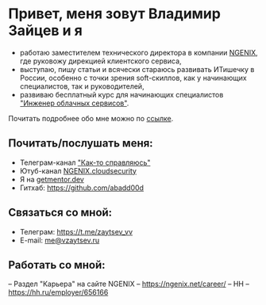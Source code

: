 # Привет, меня зовут Владимир Зайцев и я

- работаю заместителем технического директора в компании [NGENIX](https://ngenix.net), где руковожу дирекцией клиентского сервиса,
- выступаю, пишу статьи и всячески стараюсь развивать ИТишечку в России, особенно с точки зрения  soft-скиллов, как у начинающих специалистов, так и руководителей,
- развиваю бесплатный курс для начинающих специалистов ["Инженер облачных сервисов"](https://github.com/abadd00d/web-for-juniors).

Почитать подробнее обо мне можно по [ссылке](https://github.com/abadd00d/web-for-juniors?tab=readme-ov-file#%D0%BE%D0%B1-%D0%B0%D0%B2%D1%82%D0%BE%D1%80%D0%B5).

## Почитать/послушать меня:
- Телеграм-канал ["Как-то справляюсь"](https://t.me/smhowimanage)
- Ютуб-канал [NGENIX.cloudsecurity](https://www.youtube.com/channel/UCl4q90yLzaGOPlUngOa_4Vg)
- Я на [getmentor.dev](https://getmentor.dev/mentor/vladimir-zaycev-4235)
- Гитхаб: https://github.com/abadd00d

## Связаться со мной:
- Телеграм: https://t.me/zaytsev_vv
- E-mail: me@vzaytsev.ru

## Работать со мной:
– Раздел "Карьера" на сайте NGENIX – https://ngenix.net/career/
– HH – https://hh.ru/employer/656166
